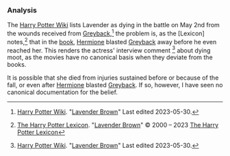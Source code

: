 ### Analysis

The [Harry Potter Wiki] lists Lavender as dying in the battle on May 2nd
from the wounds received from [Greyback],[^230906-1] the problem is, as the
[Lexicon] notes,[^230906-2] that in the [book][dh], [Hermione] blasted
[Greyback]
away before he even reached her. This renders the actress' interview comment
[^230906-3] about dying moot, as the movies have no canonical basis when they
deviate from the books.

It is possible that she died from injuries sustained before or because of
the fall, or even after [Hermione] blasted [Greyback]. If so, however, I
have seen no canonical documentation for the belief.

[^230906-1]:
    [Harry Potter Wiki]. "[Lavender Brown][HPWLB]"
    Last edited 2023-05-30.

[^230906-3]:
    [Harry Potter Wiki]. "[Lavender Brown][HPWLB]"
    Last edited 2023-05-30.

[^230906-2]:
    [The Harry Potter Lexicon]. "[Lavender Brown][HPLLB]"
    © 2000 – 2023 [The Harry Potter Lexicon]

[HPLLB]: https://www.hp-lexicon.org/character/lavender-brown/
[HPWLB]: https://harrypotter.fandom.com/wiki/Lavender_Brown
[Harry Potter Wiki]: https://harrypotter.fandom.com/wiki/
[The Harry Potter Lexicon]: https://www.hp-lexicon.org/
[Hermione]: <../../Granger/Hermione Jean/>
[Greyback]: ../../Greyback/Fenrir/
[dh]: https://www.librarything.com/work/3577382
